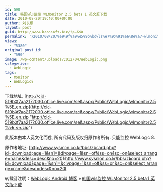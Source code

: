 ```yaml
---
id: 590
title: 韩国wls监控 WLMonitor 2.5 beta 1 英文版下载
date: 2010-08-20T19:40:00+00:00
author: 刘长炯
layout: post
guid: http://www.beansoft.biz/?p=590
permalink: '/2010/08/20/%e9%9f%a9%e5%9b%bdwls%e7%9b%91%e6%8e%a7-wlmonitor-2-5-beta-1-%e8%8b%b1%e6%96%87%e7%89%88%e4%b8%8b%e8%bd%bd/'
views:
  - "5380"
original_post_id:
  - "590"
image: /wp-content/uploads/2012/04/WebLogic.png
categories:
  - WebLogic
tags:
  - Monitor
  - WebLogic8
---
```

下载地址: [http://cid-519b3f7aa2172030.office.live.com/self.aspx/Public/WebLogic/wlmonitor2.5%5E_en.zip](http://cid-519b3f7aa2172030.office.live.com/self.aspx/Public/WebLogic/wlmonitor2.5%5E_en.zip "http://cid-519b3f7aa2172030.office.live.com/self.aspx/Public/WebLogic/wlmonitor2.5%5E_en.zip")

此版本由本人英文化而成, 所有代码及版权归原作者所有. 只能监控 WebLogic 8.
  
原作者地址: [http://www.sysmon.co.kr/bbs/zboard.php?id=downloadpage=1&sn1=&divpage=1&sn=off&ss=on&sc=on&select_arrange=name&desc=desc&no=20](http://www.sysmon.co.kr/bbs/zboard.php?id=download&page=1&sn1=&divpage=1&sn=off&ss=on&sc=on&select_arrange=name&desc=desc&no=20)

转载请注明：[WebLogic Android 博客](http://www.beansoft.biz) &raquo; [韩国wls监控 WLMonitor 2.5 beta 1 英文版下载](http://www.beansoft.biz/2010/08/20/%e9%9f%a9%e5%9b%bdwls%e7%9b%91%e6%8e%a7-wlmonitor-2-5-beta-1-%e8%8b%b1%e6%96%87%e7%89%88%e4%b8%8b%e8%bd%bd/)